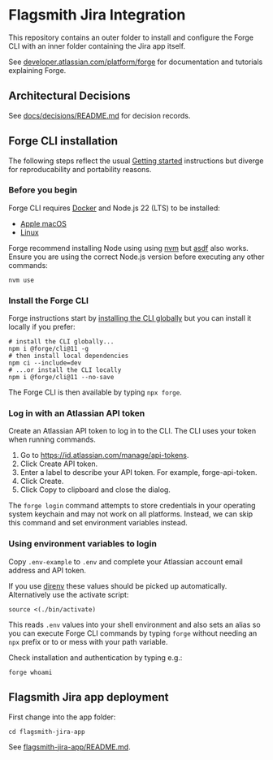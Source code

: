 # Flagsmith Jira Integration

This repository contains an outer folder to install and configure the Forge CLI with an inner folder containing the Jira
app itself.

See [developer.atlassian.com/platform/forge](https://developer.atlassian.com/platform/forge) for documentation and
tutorials explaining Forge.

## Architectural Decisions

See [docs/decisions/README.md](docs/decisions/README.md) for decision records.

## Forge CLI installation

The following steps reflect the usual [Getting started](https://developer.atlassian.com/platform/forge/getting-started/)
instructions but diverge for reproducability and portability reasons.

### Before you begin

Forge CLI requires [Docker](https://docs.docker.com/get-docker/) and Node.js 22 (LTS) to be installed:

- [Apple macOS](https://developer.atlassian.com/platform/forge/installing-forge-on-macos)
- [Linux](https://developer.atlassian.com/platform/forge/installing-forge-on-linux)

Forge recommend installing Node using using [nvm](https://github.com/nvm-sh/nvm#installing-and-updating) but
[asdf](https://asdf-vm.com/) also works. Ensure you are using the correct Node.js version before executing any other
commands:

    nvm use

### Install the Forge CLI

Forge instructions start by
[installing the CLI globally](https://developer.atlassian.com/platform/forge/getting-started/#install-the-forge-cli)
but you can install it locally if you prefer:

    # install the CLI globally...
    npm i @forge/cli@11 -g
    # then install local dependencies
    npm ci --include=dev
    # ...or install the CLI locally
    npm i @forge/cli@11 --no-save

The Forge CLI is then available by typing `npx forge`.

### Log in with an Atlassian API token

Create an Atlassian API token to log in to the CLI. The CLI uses your token when running commands.

1. Go to <https://id.atlassian.com/manage/api-tokens>.
1. Click Create API token.
1. Enter a label to describe your API token. For example, forge-api-token.
1. Click Create.
1. Click Copy to clipboard and close the dialog.

The `forge login` command attempts to store credentials in your operating system keychain and may not work on all
platforms. Instead, we can skip this command and set environment variables instead.

### Using environment variables to login

Copy `.env-example` to `.env` and complete your Atlassian account email address and API token.

If you use [direnv](https://direnv.net/) these values should be picked up automatically. Alternatively use the activate
script:

    source <(./bin/activate)

This reads `.env` values into your shell environment and also sets an alias so you can execute Forge CLI commands by
typing `forge` without needing an `npx` prefix or to or mess with your path variable.

Check installation and authentication by typing e.g.:

    forge whoami

## Flagsmith Jira app deployment

First change into the app folder:

    cd flagsmith-jira-app

See [flagsmith-jira-app/README.md](flagsmith-jira-app/README.md).
